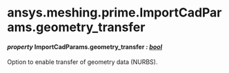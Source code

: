 # ansys.meshing.prime.ImportCadParams.geometry_transfer



#### *property* ImportCadParams.geometry_transfer *: [bool](https://docs.python.org/3.11/library/functions.html#bool)*

Option to enable transfer of geometry data (NURBS).

<!-- !! processed by numpydoc !! -->
